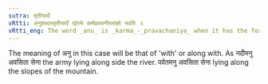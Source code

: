 ```yaml
---
sutra: तृतीयार्थे
vRtti: अनुशब्दस्तृतीयार्थे द्योत्ये कर्मप्रवचनीयसंज्ञो भवति ॥
vRtti_eng: The word _anu_ is _karma_-_pravachaniya_ when it has the force of the third case.
---
```

The meaning of अनु in this case will be that of 'with' or along with. As नदीमनु अवसिता सेना the army lying along side the river. पर्वतमनु अवसिता सेना lying along the slopes of the mountain.
